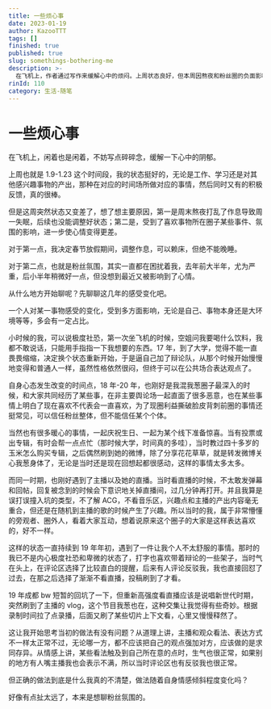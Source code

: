 ```yaml
---
title: 一些烦心事
date: 2023-01-19
author: KazooTTT
tags: []
finished: true
published: true
slug: somethings-bothering-me
description: >-
  在飞机上，作者通过写作来缓解心中的烦闷。上周状态良好，但本周因熬夜和粉丝圈的负面影响感到状态下滑。作者计划在春节期间调整作息，并反思了过去几年对粉丝圈的感受变化，包括从极度社恐到逐渐适应公共表达的过程，以及对粉丝圈中个体信任的思考。同时，作者也回顾了与主播和粉丝圈的互动，以及个人情感和观点表达的冲突与反思。
rinId: 110
category: 生活-随笔
---
```


# 一些烦心事

在飞机上，闲着也是闲着，不妨写点碎碎念，缓解一下心中的阴郁。

上周也就是 1.9-1.23 这个时间段，我的状态挺好的，无论是工作、学习还是对其他感兴趣事物的产出，那种在对应的时间场所做对应的事情，然后同时又有的积极反馈，真的很棒。

但是这周突然状态又变差了，想了想主要原因，第一是周末熬夜打乱了作息导致周一失眠，后续也没能调整好状态；第二是，受到了喜欢事物所在圈子某些事件、氛围的影响，进一步使心情变得更差。

对于第一点，我决定春节放假期间，调整作息，可以赖床，但绝不能晚睡。

对于第二点，也就是粉丝氛围，其实一直都在困扰着我，去年前大半年，尤为严重，后小半年稍微好一点，但没想到最近又被影响到了心情。

从什么地方开始聊呢？先聊聊这几年的感受变化吧。

一个人对某一事物感受的变化，受到多方面影响，无论是自己、事物本身还是大环境等等，多会有一定占比。

小时候的我，可以说极度社恐，第一次坐飞机的时候，空姐问我要喝什么饮料，我都不敢说话，只能用手指指一下我想要的东西。17 年，到了大学，觉得不能一直畏畏缩缩，决定换个状态重新开始，于是逼自己加了辩论队，从那个时候开始慢慢地变得和普通人一样，虽然性格依然很闷，但终于可以在公共场合表达观点了。

自身心态发生改变的时间点，18 年-20 年，也刚好是我混我葱圈子最深入的时候，和大家共同经历了某些事，在非主要舆论场一起直面了很多恶意，也在某些事情上明白了现在喜欢不代表会一直喜欢，为了现圈利益撕破脸皮背刺前圈的事情还挺常见，可以信任粉丝整体，但不能信任某个个体。

当然也有很多暖心的事情，一起庆祝生日、一起为某个线下准备惊喜。当有投票或出专辑，有时会帮一点点忙（那时候大学，时间真的多哇），当时教过四十多岁的玉米怎么购买专辑，之后偶然刷到她的微博，除了分享花花草草，就是转发微博关心我葱身体了，无论是当时还是现在回想起都很感动，这样的事情太多太多。

而同一时期，也刚好遇到了主播以及她的直播。当时看直播的时候，不太敢发弹幕和回帖，回复被念到的时候会下意识地关掉直播间，过几分钟再打开。并且我算是误打误撞入坑的类型，不了解 ACG，不看音乐区，兴趣点和主播的产出内容毫无重合，但还是在随机到主播的歌的时候产生了兴趣。所以当时的我，属于非常懵懂的旁观者、圈外人，看着大家互动，想着说原来这个圈子的大家是这样表达喜欢的，好不一样。

这样的状态一直持续到 19 年年初，遇到了一件让我个人不太舒服的事情。那时的我已不是内心极度社恐和卑微的状态了，打字也喜欢带着辩论的一些架子，当时气在头上，在评论区选择了比较直白的提醒，后来有人评论反驳我，我也直接回怼了过去，在那之后选择了渐渐不看直播，投稿刷到了才看。

19 年成都 bw 短暂的回坑了一下，但重新高强度看直播应该是说唱新世代时期，突然刷到了主播的 vlog，这个节目我葱也在，这种交集让我觉得有些奇妙。根据录制时间拉了点录播，后面又刷了某些切片上下文看，心里又慢慢释然了。

这让我开始思考当初的做法有没有问题？从道理上讲，主播和观众看法、表达方式不一样太正常不过，无论哪一方，都不应该把自己的观点强加对方，应该做的是求同存异。从情感上讲，某些看法触及到自己所在意的点时，生气也很正常，如果别的地方有人嘴主播我也会表示不满，所以当时评论区也有反驳我也很正常。

但正确的做法到底是什么我真的不清楚，做法随着自身情感倾斜程度变化吗？

好像有点扯太远了，本来是想聊粉丝氛围的。
